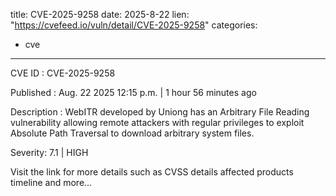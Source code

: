  
title: CVE-2025-9258
date: 2025-8-22
lien: "https://cvefeed.io/vuln/detail/CVE-2025-9258"
categories:
  - cve
---

CVE ID : CVE-2025-9258

Published :  Aug. 22
2025
12:15 p.m. | 1 hour
56 minutes ago

Description : WebITR developed by Uniong has an Arbitrary File Reading vulnerability
allowing remote attackers with regular privileges to exploit Absolute Path Traversal to download arbitrary system files.

Severity: 7.1 | HIGH

Visit the link for more details
such as CVSS details
affected products
timeline
and more...
